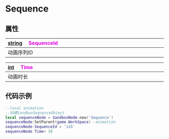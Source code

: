 # Sequence

## 属性

|<div style="width:700px">[string](/Api/DataType/String.md) &emsp;<font color="dd00dd">SequenceId</font></div>|
|:---|
|动画序列ID|

|<div style="width:700px">[int](/Api/DataType/Number.md) &emsp;<font color="dd00dd">Time</font></div>|
|:---|
|动画时长|

## 代码示例

```lua
--local animation
--创建SandboxSequenceObject
local sequenceNode = SandboxNode.new('Sequence')
sequenceNode:SetParent(game.WorkSpace)--animation
sequenceNode.SequenceId = 'id1'
sequenceNode.Time= 10
```